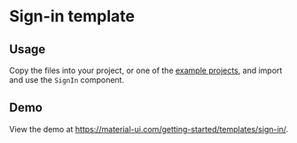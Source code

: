 # Sign-in template

## Usage

<!-- #default-branch-switch -->

Copy the files into your project, or one of the [example projects](https://github.com/mui-org/material-ui/tree/master/examples), and import and use the `SignIn` component.

## Demo

<!-- #default-branch-switch -->

View the demo at https://material-ui.com/getting-started/templates/sign-in/.
